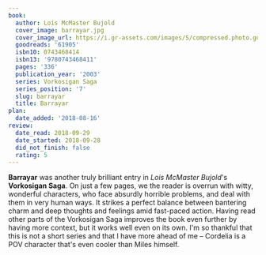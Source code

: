 ```yaml
---
book:
  author: Lois McMaster Bujold
  cover_image: barrayar.jpg
  cover_image_url: https://i.gr-assets.com/images/S/compressed.photo.goodreads.com/books/1397151220l/61905._SY160_.jpg
  goodreads: '61905'
  isbn10: 0743468414
  isbn13: '9780743468411'
  pages: '336'
  publication_year: '2003'
  series: Vorkosigan Saga
  series_position: '7'
  slug: barrayar
  title: Barrayar
plan:
  date_added: '2018-08-16'
review:
  date_read: 2018-09-29
  date_started: 2018-09-28
  did_not_finish: false
  rating: 5
---
```


**Barrayar** was another truly brilliant entry in *Lois McMaster Bujold*'s **Vorkosigan Saga**. On just a few pages, we the reader is overrun with witty, wonderful characters, who face absurdly horrible problems, and deal with them in very human ways. It strikes a perfect balance between bantering charm and deep thoughts and feelings amid fast-paced action. Having read other parts of the Vorkosigan Saga improves the book even further by having more context, but it works well even on its own. I'm so thankful that this is not a short series and that I have more ahead of me – Cordelia is a POV character that's even cooler than Miles himself.

